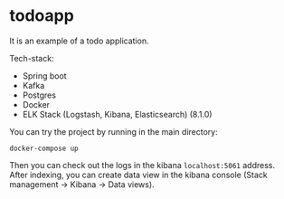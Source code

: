 # todoapp

It is an example of a todo application.

Tech-stack:
- Spring boot
- Kafka
- Postgres
- Docker
- ELK Stack (Logstash, Kibana, Elasticsearch) (8.1.0)

You can try the project by running in the main directory:

```docker-compose up```

Then you can check out the logs in the kibana ```localhost:5061``` address.
After indexing, you can create data view in the kibana console 
(Stack management -> Kibana -> Data views).
